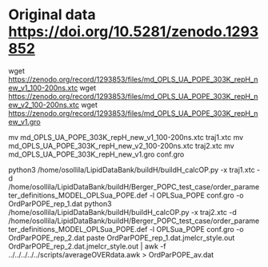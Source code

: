 # Original data https://doi.org/10.5281/zenodo.1293852

wget https://zenodo.org/record/1293853/files/md_OPLS_UA_POPE_303K_repH_new_v1_100-200ns.xtc
wget https://zenodo.org/record/1293853/files/md_OPLS_UA_POPE_303K_repH_new_v2_100-200ns.xtc
wget https://zenodo.org/record/1293853/files/md_OPLS_UA_POPE_303K_repH_new_v1.gro

mv md_OPLS_UA_POPE_303K_repH_new_v1_100-200ns.xtc traj1.xtc
mv md_OPLS_UA_POPE_303K_repH_new_v2_100-200ns.xtc traj2.xtc
mv md_OPLS_UA_POPE_303K_repH_new_v1.gro conf.gro

python3 /home/osollila/LipidDataBank/buildH/buildH_calcOP.py -x traj1.xtc -d /home/osollila/LipidDataBank/buildH/Berger_POPC_test_case/order_parameter_definitions_MODEL_OPLSua_POPE.def -l OPLSua_POPE conf.gro -o OrdParPOPE_rep_1.dat
python3 /home/osollila/LipidDataBank/buildH/buildH_calcOP.py -x traj2.xtc -d /home/osollila/LipidDataBank/buildH/Berger_POPC_test_case/order_parameter_definitions_MODEL_OPLSua_POPE.def -l OPLSua_POPE conf.gro -o OrdParPOPE_rep_2.dat
paste OrdParPOPE_rep_1.dat.jmelcr_style.out OrdParPOPE_rep_2.dat.jmelcr_style.out  | awk -f ../../../../../scripts/averageOVERdata.awk > OrdParPOPE_av.dat
